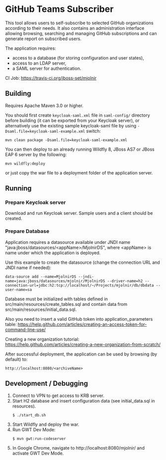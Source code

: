 # GitHub Teams Subscriber

This tool allows users to self-subscribe to selected GitHub organizations according to their needs. It also contains
an administration interface allowing browsing, searching and managing GitHub subscriptions and can generate report
on subscribed users.

The application requires:
* access to a database (for storing configuration and user states),
* access to an LDAP server,
* a SAML server for authentication.

CI Job: https://travis-ci.org/jboss-set/mjolnir

## Building

Requires Apache Maven 3.0 or higher.

You should first create `keycloak-saml.xml` file in `saml-config/` directory before building (it can be exported from 
your Keycloak server), or alternatively use the existing sample keycloak-saml file by using 
`-Dsaml.file=keycloak-saml-example.xml` switch:

```
mvn clean package -Dsaml.file=keycloak-saml-example.xml
```

You can then deploy to an already running Wildfly 8, JBoss AS7 or JBoss EAP 6 server by the following:

```
mvn wildfly:deploy
```

or just copy the war file to a deployment folder of the application server.

## Running

### Prepare Keycloak server

Download and run Keycloak server. Sample users and a client should be created.

### Prepare Database

Application requires a datasource available under JNDI name "java:jboss/datasources/&lt;appName&gt;/MjolnirDS", where &lt;appName&gt; is name under which the application is deployed.

Use this example to create the datasource (change the connection URL and JNDI name if needed):

```
data-source add --name=MjolnirDS --jndi-name=java:jboss/datasources/mjolnir/MjolnirDS --driver-name=h2 --connection-url=jdbc:h2:tcp://localhost/~/Projects/mjolnir/db/dbdata --user-name=sa
```

Database must be initialized with tables defined in src/main/resources/create_tables.sql and contain data from src/main/resources/initial_data.sql.

Also you need to insert a valid GitHub token into application_parameters table: https://help.github.com/articles/creating-an-access-token-for-command-line-use/

Creating a new organization tutorial: https://help.github.com/articles/creating-a-new-organization-from-scratch/

After successful deployment, the application can be used by browsing (by default) to:

```
http://localhost:8080/<archiveName>
```

Development / Debugging
-----------

1. Connect to VPN to get access to KRB server.
2. Start H2 database and insert configuration data (see initial_data.sql in resources).
   ```
   $ ./start_db.sh
   ```
3. Start Wildfly and deploy the war.
4. Run GWT Dev Mode:
   ```
   $ mvn gwt:run-codeserver
   ```
5. In Google Chrome, navigate to http://localhost:8080/mjolnir/ and activate GWT Dev Mode.